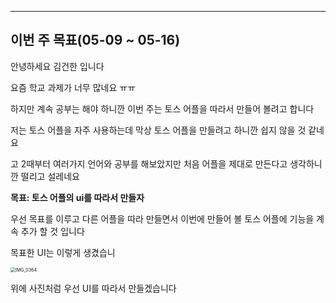 ----

이번 주 목표(05-09 ~ 05-16)
----

안녕하세요 김건한 입니다

요즘 학교 과제가 너무 많네요 ㅠㅠ

하지만 계속 공부는 해야 하니깐 이번 주는 토스 어플을 따라서 만들어 볼려고 합니다

저는 토스 어플을 자주 사용하는데 막상 토스 어플을 만들려고 하니깐 쉽지 않을 것 같네요

고 2때부터 여러가지 언어와 공부를 해보았지만 처음 어플을 제대로 만든다고 생각하니깐 떨리고 설레네요

**목표: 토스 어플의 ui를 따라서 만들자**

우선  목표를 이루고 다른 어플을 따라 만들면서 이번에 만들어 볼 토스 어플에 기능을 계속 추가 할 것 입니다

목표한 UI는 이렇게 생겼습니

<img src="../images/2023-05-09-toss어플_만들기1/IMG_0364.jpeg" alt="IMG_0364" style="zoom:50%;" />

위에 사진처럼 우선 UI를 따라서 만들겠습니다
